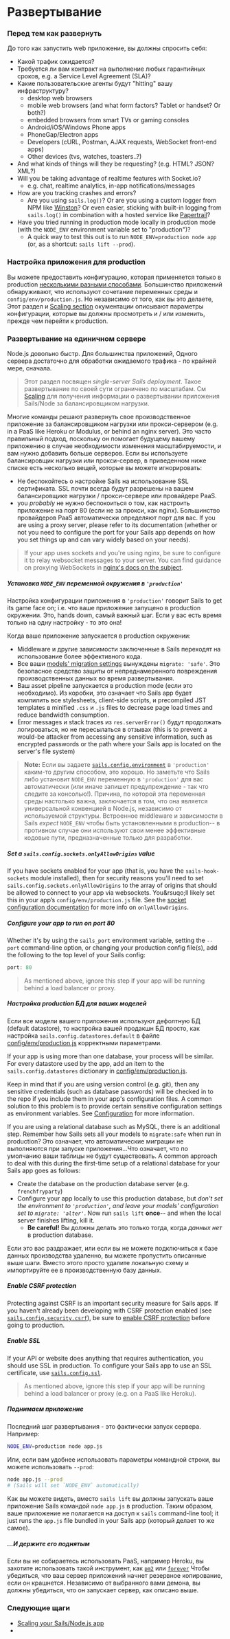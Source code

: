 # Развертывание

### Перед тем как развернуть

До того как запустить web приложение, вы должны спросить себя:

+ Какой трафик ожидается?
+ Требуется ли вам контракт на выполнение любых гарантийных сроков, e.g. a Service Level Agreement (SLA)?
+ Какие пользовательские агенты будут  "hitting" вашу инфраструктуру?
  + desktop web browsers
  + mobile web browsers (and what form factors?  Tablet or handset?  Or both?)
  + embedded browsers from smart TVs or gaming consoles
  + Android/iOS/Windows Phone apps
  + PhoneGap/Electron apps
  + Developers (cURL, Postman, AJAX requests, WebSocket front-end apps)
  + Other devices (tvs, watches, toasters..?)
+ And what kinds of things will they be requesting? (e.g. HTML? JSON? XML?)
+ Will you be taking advantage of realtime features with Socket.io?
  + e.g. chat, realtime analytics, in-app notifications/messages
+ How are you tracking crashes and errors?
  + Are you using `sails.log()`? Or are you using a custom logger from NPM like [Winston](https://github.com/winstonjs/winston)?  Or even easier, sticking with built-in logging from `sails.log()` in combination with a hosted service like [Papertrail](https://papertrailapp.com/)?
+ Have you tried running in production mode locally in production mode (with the `NODE_ENV` environment variable set to "production")?
  + A quick way to test this out is to run `NODE_ENV=production node app` (or, as a shortcut: `sails lift --prod`).


### Настройка приложения для production

Вы можете предоставить конфигурацию, которая применяется только в production [несколькими разными способами](http://sailsjs.com/documentation/reference/configuration).  Большинство приложений обнаруживают, что используют сочетание переменных среды и `config/env/production.js`.  Но независимо от того, как вы это делаете, Этот раздел и [Scaling section](http://sailsjs.com/documentation/concepts/deployment/scaling) окументации описывают параметры конфигурации, которые вы должны просмотреть и / или изменить, прежде чем перейти к production.



### Развертывание на единичном сервере

Node.js довольно быстр.  Для большинства приложений, Одного сервера достаточно для обработки ожидаемого трафика - по крайней мере, сначала.

> Этот раздел посвящен _single-server Sails deployment_.  Такое развертывание по своей сути ограничено по масштабам.  См [Scaling](http://sailsjs.com/documentation/concepts/deployment/scaling) для получения информации о развертывании приложения Sails/Node за балансировщиком нагрузки.

Многие команды решают развернуть свое производственное приложение за балансировщиком нагрузки или прокси-сервером (e.g. in a PaaS like Heroku or Modulus, or behind an nginx server).  Это часто правильный подход, поскольку он помогает будущему вашему приложению в случае необходимости изменения масштабируемости, и вам нужно добавить больше серверов.  Если вы используете балансировщик нагрузки или прокси-сервер, в приведенном ниже списке есть несколько вещей, которые вы можете игнорировать:

+ Не беспокойтесь о настройке Sails на использование SSL сертификата.  SSL почти всегда будут разрешены на вашем балансировщике нагрузки / прокси-сервере или провайдере PaaS.
+ you _probably_ не нужно беспокоиться о том, как настроить приложение на порт 80 (если не за прокси, как nginx). Большинство провайдеров PaaS автоматически определяют порт для вас.  If you are using a proxy server, please refer to its documentation (whether or not you need to configure the port for your Sails app depends on how you set things up and can vary widely based on your needs).

> If your app uses sockets and you're using nginx, be sure to configure it to relay websocket messages to your server. You can find guidance on proxying WebSockets in [nginx's docs on the subject](http://nginx.org/en/docs/http/websocket.html).


##### Установка `NODE_ENV` переменной окружения в `'production'`

Настройка конфигурации приложения в  `'production'` говорит Sails to get its game face on; i.e. что ваше приложение запущено в  production окружении.  Это, hands down, самый важный шаг. Если у вас есть время только на одну настройку - то это она!

Когда ваше приложение запускается в production окружении:
  + Middleware и другие зависимости заключенные в Sails переходят на использование более эффективного кода.
  + Все ваши [models' migration settings](http://sailsjs.com/documentation/concepts/models-and-orm/model-settings) вынуждены `migrate: 'safe'`.  Это безопасное средство защиты от непреднамеренного повреждения производственных данных во время развертывания.
  + Ваш asset pipeline запускается в production mode (если это необходимо).  Из коробки, это означает что Sails app будет компилить все stylesheets, client-side scripts, и precompiled JST templates в minified `.css` и `.js` files to decrease page load times and reduce bandwidth consumption.
  + Error messages и stack traces из `res.serverError()` будут продолжать логироваться, но не пересылаться в отзывах (this is to prevent a would-be attacker from accessing any sensitive information, such as encrypted passwords or the path where your Sails app is located on the server's file system)


>**Note:**
>Если вы задаете [`sails.config.environment`](http://sailsjs.com/documentation/reference/configuration/sails-config#?sailsconfigenvironment) в `'production'` каким-то другим способом, это хорошо.  Но заметьте что Sails либо установит `NODE_ENV` переменную в `'production'` для вас автоматически (или иначе запишет предупреждение - так что следите за консолью!).  Причина, по которой эта переменная среды настолько важна, заключается в том, что она является универсальной конвенцией в Node.js, независимо от используемой структуры.  Встроенное middleware и зависимости в Sails _expect_ `NODE_ENV` чтобы быть установленными в production-- в противном случае они используют свои менее эффективные кодовые пути, предназначенные только для разработки.

##### Set a `sails.config.sockets.onlyAllowOrigins` value

If you have sockets enabled for your app (that is, you have the `sails-hook-sockets` module installed), then for security reasons you'll need to set `sails.config.sockets.onlyAllowOrigins` to the array of origins that should be allowed to connect to your app via websockets.  You&rsuqo;ll likely set this in your app&rsquo;s `config/env/production.js` file.  See the [socket configuration documentation](http://sailsjs.com/documentation/reference/configuration/sails-config-sockets) for more info on `onlyAllowOrigins`.


##### Configure your app to run on port 80

Whether it's by using the `sails_port` environment variable, setting the `--port` command-line option, or changing your production config file(s), add the following to the top level of your Sails config:

```javascript
port: 80
```

> As mentioned above, ignore this step if your app will be running behind a load balancer or proxy.



##### Настройка production БД для ваших моделей

Если все модели вашего приложения используют дефолтную БД (default datastore), то настройка вашей продакшн БД просто, как настройка `sails.config.datastores.default` в файле [config/env/production.js](http://sailsjs.com/documentation/concepts/configuration#?environmentspecific-files-config-env) корректными параметрами.

If your app is using more than one database, your process will be similar.  For every datastore used by the app, add an item to the `sails.config.datastores` dictionary in [config/env/production.js](http://sailsjs.com/documentation/concepts/configuration#?environmentspecific-files-config-env).

Keep in mind that if you are using version control (e.g. git), then any sensitive credentials (such as database passwords) will be checked in to the repo if you include them in your app's configuration files.  A common solution to this problem is to provide certain sensitive configuration settings as environment variables.  See [Configuration](http://sailsjs.com/documentation/concepts/configuration) for more information.

If you are using a relational database such as MySQL, there is an additional step.  Remember how Sails sets all your models to `migrate:safe` when run in production? Это означает, что автоматические миграции не выполняются при запуске приложения...Что означает, что по умолчанию ваши таблицы не будут существовать.  A common approach to deal with this during the first-time setup of a relational database for your Sails app goes as follows:
  + Create the database on the production database server (e.g. `frenchfryparty`)
  + Configure your app locally to use this production database, but _don't set the environment to `'production'`, and leave your models' configuration set to `migrate: 'alter'`_.  Now run `sails lift` **once**-- and when the local server finishes lifting, kill it.
    + **Be careful!**  Вы должны делать это только тогда, когда _данных нет_ в production database.

Если это вас раздражает, или если вы не можете подключиться к базе данных производства удаленно, вы можете пропустить описанные выше шаги.  Вместо этого просто удалите локальную схему и импортируйте ее в производственную базу данных.


##### Enable CSRF protection

Protecting against CSRF is an important security measure for Sails apps.  If you haven't already been developing with CSRF protection enabled (see [`sails.config.security.csrf`](http://sailsjs.com/documentation/reference/configuration/sails-config-security-csrf)), be sure to [enable CSRF protection](http://sailsjs.com/documentation/concepts/Security/CSRF.html?q=enabling-csrf-protection) before going to production.



##### Enable SSL

If your API or website does anything that requires authentication, you should use SSL in production.  To configure your Sails app to use an SSL certificate, use [`sails.config.ssl`](http://sailsjs.com/documentation/reference/configuration/sails-config).

> As mentioned above, ignore this step if your app will be running behind a load balancer or proxy (e.g. on a PaaS like Heroku).



##### Поднимаем приложение

Последний шаг развертывания - это фактически запуск сервера.  Например:

```bash
NODE_ENV=production node app.js
```

Или, если вам удобнее использовать параметры командной строки, вы можете использовать `--prod`:

```bash
node app.js --prod
# (Sails will set `NODE_ENV` automatically)
```

Как вы можете видеть, вместо `sails lift` вы должны запускать ваше приложение Sails командой `node app.js` в production.  Таким образом, ваше приложение не полагается на доступ к `sails` command-line tool; it just runs the `app.js` file bundled in your Sails app (который делает то же самое).


##### ...И держите его поднятым

Если вы не собираетесь использовать PaaS, например Heroku, вы захотите использовать такой инструмент, как [`pm2`](http://pm2.keymetrics.io/) или [`forever`](https://github.com/foreverjs/forever) Чтобы убедиться, что ваш сервер приложений начнет резервное копирование, если он крашнется.  Независимо от выбранного вами демона, вы должны убедиться, что он запускает сервер, как описано выше.



### Следующие щаги

+ [Scaling your Sails/Node.js app](http://sailsjs.com/documentation/concepts/deployment/scaling)
+


<docmeta name="displayName" value="Deployment">
